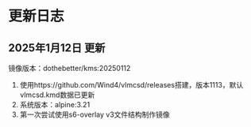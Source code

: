 # 更新日志

## 2025年1月12日 更新
镜像版本：dothebetter/kms:20250112
1. 使用https://github.com/Wind4/vlmcsd/releases搭建，版本1113，默认vlmcsd.kmd数据已更新
2. 系统版本：alpine:3.21
3. 第一次尝试使用s6-overlay v3文件结构制作镜像
